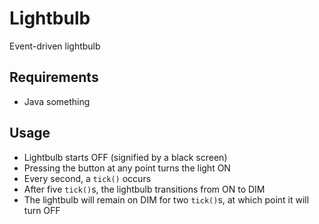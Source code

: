 # Lightbulb
Event-driven lightbulb

## Requirements
- Java something

## Usage
- Lightbulb starts OFF (signified by a black screen)
- Pressing the button at any point turns the light ON
- Every second, a `tick()` occurs
- After five `tick()`s, the lightbulb transitions from ON to DIM
- The lightbulb will remain on DIM for two `tick()`s, at which point it will turn OFF
